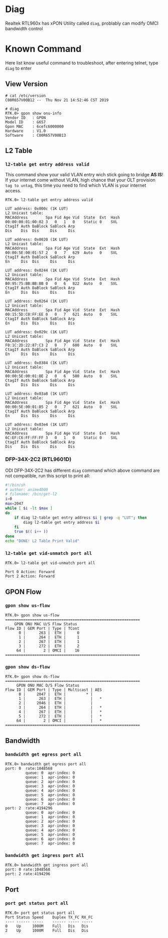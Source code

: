 # Diag
Realtek RTL960x has xPON Utility called `diag`, problably can modify OMCI bandwidth control

# Known Command
Here list know useful command to troubleshoot, after entering telnet, type `diag` to enter

## View Version
```
# cat /etc/version
C00R657V00B12 --  Thu Nov 21 14:52:46 CST 2019

# diag
RTK.0> gpon show onu-info
Vendor ID   : GPON
Model ID    : G657
Gpon MAC    : 6cefc6000000
Hardware    : V1.0
Software    : C00R657V00B13
```

## L2 Table
### `l2-table get entry address valid`
This command show your valid VLAN entry wich stick going to bridge **AS IS**! If your internet come without VLAN, high chance that your OLT provision `tag to untag`, this time you need to find which VLAN is your internet access.
```
RTK.0> l2-table get entry address valid

LUT address: 0x000c (1K LUT)
L2 Unicast table:
MACAddress        Spa Fid Age Vid  State  Ext  Hash
00:00:00:01:00:02 3   0   1   0    Static 0    SVL
CtagIf Auth DaBlock SaBlock Arp
Dis    Dis  Dis     Dis     Dis

LUT address: 0x0020 (1K LUT)
L2 Unicast table:
MACAddress        Spa Fid Age Vid  State  Ext  Hash
00:00:5E:00:01:57 2   0   7   629  Auto   0    SVL
CtagIf Auth DaBlock SaBlock Arp
En     Dis  Dis     Dis     Dis

LUT address: 0x0244 (1K LUT)
L2 Unicast table:
MACAddress        Spa Fid Age Vid  State  Ext  Hash
B0:95:75:BB:BB:BB 0   0   6   822  Auto   0    SVL
CtagIf Auth DaBlock SaBlock Arp
En     Dis  Dis     Dis     Dis

LUT address: 0x0264 (1K LUT)
L2 Unicast table:
MACAddress        Spa Fid Age Vid  State  Ext  Hash
00:15:5D:C0:FF:EE 0   0   7   621  Auto   0    SVL
CtagIf Auth DaBlock SaBlock Arp
En     Dis  Dis     Dis     Dis

LUT address: 0x029c (1K LUT)
L2 Unicast table:
MACAddress        Spa Fid Age Vid  State  Ext  Hash
F0:1C:2D:22:87:C3 2   0   7   600  Auto   0    SVL
CtagIf Auth DaBlock SaBlock Arp
En     Dis  Dis     Dis     Dis

LUT address: 0x0384 (1K LUT)
L2 Unicast table:
MACAddress        Spa Fid Age Vid  State  Ext  Hash
00:00:5E:00:01:BE 2   0   6   500  Auto   0    SVL
CtagIf Auth DaBlock SaBlock Arp
En     Dis  Dis     Dis     Dis

LUT address: 0x03a8 (1K LUT)
L2 Unicast table:
MACAddress        Spa Fid Age Vid  State  Ext  Hash
00:00:5E:00:01:B5 2   0   7   621  Auto   0    SVL
CtagIf Auth DaBlock SaBlock Arp
En     Dis  Dis     Dis     Dis

LUT address: 0x03e4 (1K LUT)
L2 Unicast table:
MACAddress        Spa Fid Age Vid  State  Ext  Hash
6C:EF:C6:FF:FF:FF 3   0   1   0    Static 0    SVL
CtagIf Auth DaBlock SaBlock Arp
Dis    Dis  Dis     Dis     Dis
```

### DFP-34X-2C2 (RTL9601D)
ODI DFP-34X-2C2 has different `diag` command which above command are not compatible, run this script to print all:

```sh
#!/bin/sh
# author: anime4000
# filename: /bin/get-l2
i=0
max=2047
while [ $i -lt $max ]
do
    if diag l2-table get entry address $i | grep -q "LUT"; then
        diag l2-table get entry address $i
    fi
    true $(( i++ ))
done
echo "DONE! L2 Table Print Valid"
```

### `l2-table get vid-unmatch port all`
```
RTK.0> l2-table get vid-unmatch port all

Port 0 Action: Forward
Port 2 Action: Forward
```

## GPON Flow
### `gpon show us-flow`
```
RTK.0> gpon show us-flow
============================================================
    GPON ONU MAC U/S Flow Status
Flow ID | GEM Port | Type | TCont
      0 |      263 |  ETH |     0
      1 |      264 |  ETH |     1
      2 |      267 |  ETH |     1
      3 |      272 |  ETH |     2
     64 |        2 | OMCI |    16
============================================================
```
### `gpon show ds-flow`
```
RTK.0> gpon show ds-flow
============================================================
     GPON ONU MAC D/S Flow Status
Flow ID | GEM Port | Type | Multicast | AES
      0 |     2047 |  ETH |         * |
      1 |      263 |  ETH |           |   *
      2 |     2046 |  ETH |           |
      3 |      264 |  ETH |           |   *
      4 |      267 |  ETH |           |   *
      5 |      272 |  ETH |           |   *
     64 |        2 | OMCI |           |   *
============================================================

```
## Bandwidth
### `bandwidth get egress port all`
```
RTK.0> bandwidth get egress port all
port: 0  rate:1048568
         queue: 0  apr-index: 0
         queue: 1  apr-index: 0
         queue: 2  apr-index: 0
         queue: 3  apr-index: 0
         queue: 4  apr-index: 0
         queue: 5  apr-index: 0
         queue: 6  apr-index: 0
         queue: 7  apr-index: 0
port: 2  rate:4194296
         queue: 0  apr-index: 0
         queue: 1  apr-index: 0
         queue: 2  apr-index: 0
         queue: 3  apr-index: 0
         queue: 4  apr-index: 0
         queue: 5  apr-index: 0
         queue: 6  apr-index: 0
         queue: 7  apr-index: 0
```
### `bandwidth get ingress port all`
```
RTK.0> bandwidth get ingress port all
port: 0 rate:1048568
port: 2 rate:4194296
```

## Port
### `port get status port all`
```
RTK.0> port get status port all
Port Status Speed    Duplex TX_FC RX_FC
---- ------ -----    ------ ----- -----
0    Up     1000M    Full   Dis   Dis
2    Up     1000M    Full   Dis   Dis
```
